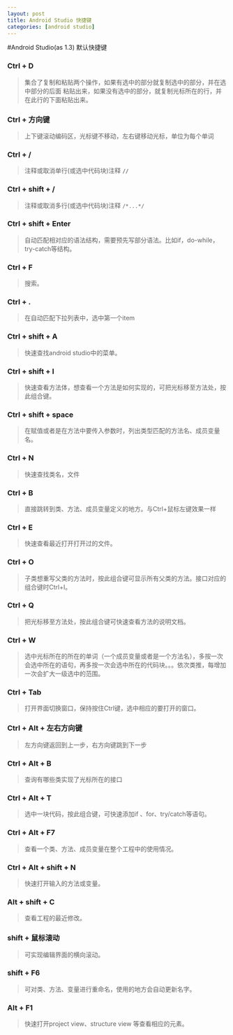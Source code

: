 ```yaml
---
layout: post
title: Android Studio 快捷键
categories: [android studio]
---
```


#Android Studio(as 1.3) 默认快捷键

### **Ctrl + D** ###

> 集合了复制和粘贴两个操作，如果有选中的部分就复制选中的部分，并在选中部分的后面
粘贴出来，如果没有选中的部分，就复制光标所在的行，并在此行的下面粘贴出来。

### **Ctrl + 方向键** ###

> 上下键滚动编码区，光标键不移动，左右键移动光标，单位为每个单词

### **Ctrl + /** ###

> 注释或取消单行(或选中代码块)注释 **`//`**

### **Ctrl + shift + /** ###

> 注释或取消多行(或选中代码块)注释 `/*...*/`

### **Ctrl + shift + Enter** ###

> 自动匹配相对应的语法结构，需要预先写部分语法。比如if，do-while，try-catch等结构。

### **Ctrl + F** ###

> 搜索。

### **Ctrl + .** ###

> 在自动匹配下拉列表中，选中第一个item

### **Ctrl + shift + A** ###

> 快速查找android studio中的菜单。

### **Ctrl + shift + I** ###

> 快速查看方法体，想查看一个方法是如何实现的，可把光标移至方法处，按此组合键。

### **Ctrl + shift + space** ###

> 在赋值或者是在方法中要传入参数时，列出类型匹配的方法名、成员变量名。

### **Ctrl + N** ###

> 快速查找类名，文件

### **Ctrl + B** ###

> 直接跳转到类、方法、成员变量定义的地方。与Ctrl+鼠标左键效果一样

### **Ctrl + E** ###

> 快速查看最近打开打开过的文件。

### **Ctrl + O** ###

> 子类想重写父类的方法时，按此组合键可显示所有父类的方法。接口对应的组合键时Ctrl+I。

### **Ctrl + Q** ###

> 把光标移至方法处，按此组合键可快速查看方法的说明文档。

### **Ctrl + W** ###

> 选中光标所在的所在的单词（一个成员变量或者是一个方法名），多按一次会选中所在的语句，再多按一次会选中所在的代码块。。。依次类推，每增加一次会扩大一级选中的范围。

### **Ctrl + Tab** ###

> 打开界面切换窗口，保持按住Ctrl键，选中相应的要打开的窗口。

### **Ctrl + Alt + 左右方向键** ###

> 左方向键返回到上一步，右方向键跳到下一步

### **Ctrl + Alt + B** ###

> 查询有哪些类实现了光标所在的接口

### **Ctrl + Alt + T** ###

> 选中一块代码，按此组合键，可快速添加if 、for、try/catch等语句。

### **Ctrl + Alt + F7** ###

> 查看一个类、方法、成员变量在整个工程中的使用情况。

### **Ctrl + Alt + shift + N** ###

> 快速打开输入的方法或变量。

### **Alt + shift + C** ###

> 查看工程的最近修改。

### **shift + 鼠标滚动** ###

> 可实现编辑界面的横向滚动。

### **shift + F6** ###

> 可对类、方法、变量进行重命名，使用的地方会自动更新名字。

### **Alt + F1** ###

> 快速打开project view、structure view 等查看相应的元素。